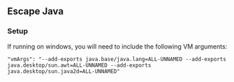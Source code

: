 ## Escape Java

### Setup
If running on windows, you will need to include the following VM arguments:
```
"vmArgs": "--add-exports java.base/java.lang=ALL-UNNAMED --add-exports java.desktop/sun.awt=ALL-UNNAMED --add-exports java.desktop/sun.java2d=ALL-UNNAMED"
```